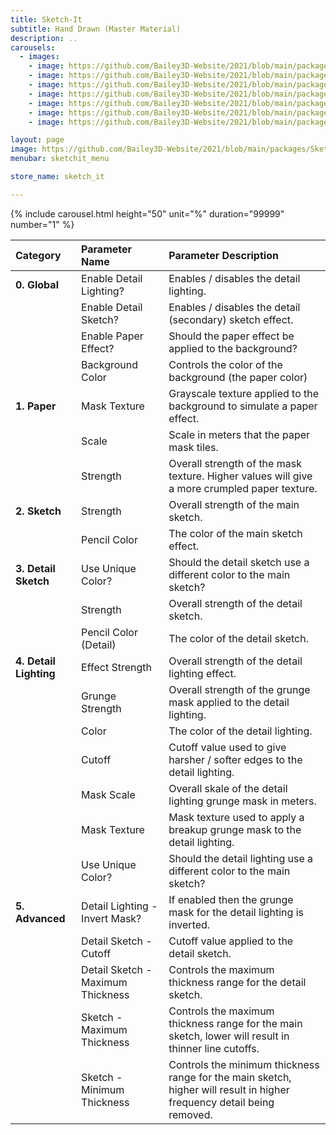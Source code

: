 ```yaml
---
title: Sketch-It
subtitle: Hand Drawn (Master Material)
description: ..
carousels:
  - images: 
    - image: https://github.com/Bailey3D-Website/2021/blob/main/packages/SketchIt/renders/Pencil/Vintage_Trove.jpeg?raw=true
    - image: https://github.com/Bailey3D-Website/2021/blob/main/packages/SketchIt/renders/Pencil/Notepad_Trove.jpeg?raw=true
    - image: https://github.com/Bailey3D-Website/2021/blob/main/packages/SketchIt/renders/Pencil/Notepad_Vice.jpeg?raw=true
    - image: https://github.com/Bailey3D-Website/2021/blob/main/packages/SketchIt/renders/Pencil/Pencil_Rift.jpeg?raw=true
    - image: https://github.com/Bailey3D-Website/2021/blob/main/packages/SketchIt/renders/Pencil/Pencil_Trove.jpeg?raw=true
    - image: https://github.com/Bailey3D-Website/2021/blob/main/packages/SketchIt/renders/Pencil/Pencil_Vice.jpeg?raw=true
    - image: https://github.com/Bailey3D-Website/2021/blob/main/packages/SketchIt/renders/Pencil/Vintage_Vice.jpeg?raw=true

layout: page
image: https://github.com/Bailey3D-Website/2021/blob/main/packages/SketchIt/banner.png?raw=true
menubar: sketchit_menu

store_name: sketch_it

---
```

{% include carousel.html height="50" unit="%" duration="99999" number="1" %}

|<b>Category</b>|<b>Parameter Name</b>|<b>Parameter Description</b>|
|:---|:---|:---|
|<b>0. Global</b>|Enable Detail Lighting?|Enables / disables the detail lighting.|
||Enable Detail Sketch?|Enables / disables the detail (secondary) sketch effect.|
||Enable Paper Effect?|Should the paper effect be applied to the background?|
||Background Color|Controls the color of the background (the paper color)|
|<b>1. Paper</b>|Mask Texture|Grayscale texture applied to the background to simulate a paper effect.|
||Scale|Scale in meters that the paper mask tiles.|
||Strength|Overall strength of the mask texture. Higher values will give a more crumpled paper texture.|
|<b>2. Sketch</b>|Strength|Overall strength of the main sketch.|
||Pencil Color|The color of the main sketch effect.|
|<b>3. Detail Sketch</b>|Use Unique Color?|Should the detail sketch use a different color to the main sketch?|
||Strength|Overall strength of the detail sketch.|
||Pencil Color (Detail)|The color of the detail sketch.|
|<b>4. Detail Lighting</b>|Effect Strength|Overall strength of the detail lighting effect.|
||Grunge Strength|Overall strength of the grunge mask applied to the detail lighting.|
||Color|The color of the detail lighting.|
||Cutoff|Cutoff value used to give harsher / softer edges to the detail lighting.|
||Mask Scale|Overall skale of the detail lighting grunge mask in meters.|
||Mask Texture|Mask texture used to apply a breakup grunge mask to the detail lighting.|
||Use Unique Color?|Should the detail lighting use a different color to the main sketch?|
|<b>5. Advanced</b>|Detail Lighting - Invert Mask?|If enabled then the grunge mask for the detail lighting is inverted.|
||Detail Sketch - Cutoff|Cutoff value applied to the detail sketch.|
||Detail Sketch - Maximum Thickness|Controls the maximum thickness range for the detail sketch.|
||Sketch - Maximum Thickness|Controls the maximum thickness range for the main sketch, lower will result in thinner line cutoffs.|
||Sketch - Minimum Thickness|Controls the minimum thickness range for the main sketch, higher will result in higher frequency detail being removed.|
